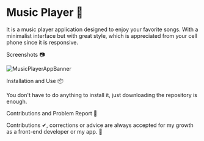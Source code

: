 # Music Player 🎵

  It is a music player application designed to enjoy your favorite songs. With a minimalist interface but with great style, which is appreciated from your cell phone since it is responsive.

Screenshots 📷

  ![MusicPlayerAppBanner](https://github.com/JsonRodriguez/Music-Player/assets/105531721/9ae309bd-89e8-442c-a2fb-0cff318bb3bb)

Installation and Use 📦

  You don't have to do anything to install it, just downloading the repository is enough.

Contributions and Problem Report 🤝

  Contributions ✔, corrections or advice are always accepted for my growth as a front-end developer or my app. 💪
